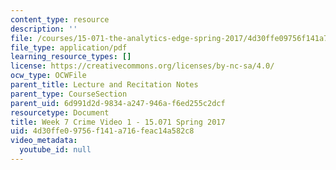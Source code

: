 ```yaml
---
content_type: resource
description: ''
file: /courses/15-071-the-analytics-edge-spring-2017/4d30ffe09756f141a716feac14a582c8_MIT15_071S17_Unit7_Crime.pdf
file_type: application/pdf
learning_resource_types: []
license: https://creativecommons.org/licenses/by-nc-sa/4.0/
ocw_type: OCWFile
parent_title: Lecture and Recitation Notes
parent_type: CourseSection
parent_uid: 6d991d2d-9834-a247-946a-f6ed255c2dcf
resourcetype: Document
title: Week 7 Crime Video 1 - 15.071 Spring 2017
uid: 4d30ffe0-9756-f141-a716-feac14a582c8
video_metadata:
  youtube_id: null
---
```

